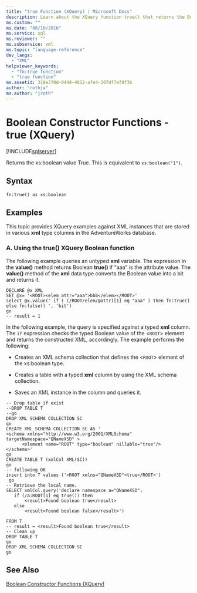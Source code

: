 ```yaml
---
title: "true Function (XQuery) | Microsoft Docs"
description: Learn about the XQuery function true() that returns the Boolean value True.
ms.custom: ""
ms.date: "08/10/2016"
ms.service: sql
ms.reviewer: ""
ms.subservice: xml
ms.topic: "language-reference"
dev_langs: 
  - "XML"
helpviewer_keywords: 
  - "fn:true function"
  - "true function"
ms.assetid: 318e370d-0444-4812-afe4-307df7ef9f3b
author: "rothja"
ms.author: "jroth"
---
```

# Boolean Constructor Functions - true (XQuery)
[!INCLUDE[sqlserver](../includes/applies-to-version/sqlserver.md)]

  Returns the xs:boolean value True. This is equivalent to `xs:boolean("1")`.  
  
## Syntax  
  
```  
fn:true() as xs:boolean  
```  
  
## Examples  
 This topic provides XQuery examples against XML instances that are stored in various **xml** type columns in the AdventureWorks database.  
  
### A. Using the true() XQuery Boolean function  
 The following example queries an untyped **xml** variable. The expression in the **value()** method returns Boolean **true()** if "aaa" is the attribute value. The **value()** method of the **xml** data type converts the Boolean value into a bit and returns it.  
  
```  
DECLARE @x XML  
SET @x= '<ROOT><elem attr="aaa">bbb</elem></ROOT>'  
select @x.value(' if ( (/ROOT/elem/@attr)[1] eq "aaa" ) then fn:true() else fn:false() ', 'bit')  
go  
-- result = 1  
```  
  
 In the following example, the query is specified against a typed **xml** column. The `if` expression checks the typed Boolean value of the <`ROOT`> element and returns the constructed XML, accordingly. The example performs the following:  
  
-   Creates an XML schema collection that defines the <`ROOT`> element of the xs:boolean type.  
  
-   Creates a table with a typed **xml** column by using the XML schema collection.  
  
-   Saves an XML instance in the column and queries it.  
  
```  
-- Drop table if exist  
--DROP TABLE T  
--go  
DROP XML SCHEMA COLLECTION SC  
go  
CREATE XML SCHEMA COLLECTION SC AS '  
<schema xmlns="http://www.w3.org/2001/XMLSchema"  
targetNamespace="QNameXSD" >  
      <element name="ROOT" type="boolean" nillable="true"/>  
</schema>'  
go  
CREATE TABLE T (xmlCol XML(SC))  
go  
-- following OK  
insert into T values ('<ROOT xmlns="QNameXSD">true</ROOT>')  
 go  
-- Retrieve the local name.   
SELECT xmlCol.query('declare namespace a="QNameXSD";   
   if (/a:ROOT[1] eq true()) then  
       <result>Found boolean true</result>  
   else  
       <result>Found boolean false</result>')  
  
FROM T  
-- result = <result>Found boolean true</result>  
-- Clean up  
DROP TABLE T  
go  
DROP XML SCHEMA COLLECTION SC  
go  
```  
  
## See Also  
 [Boolean Constructor Functions &#40;XQuery&#41;](./xquery-functions-against-the-xml-data-type.md)  
  
